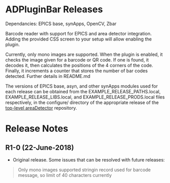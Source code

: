 ADPluginBar Releases
=====================

Dependancies: EPICS base, synApps, OpenCV, Zbar

Barcode reader with support for EPICS and area detector integration.
Adding the provided CSS screen to your setup will allow enabling the plugin.

Currently, only mono images are supported. When the plugin is enabled, it checks
the image given for a barcode or QR code. If one is found, it decodes it, then
calculates the positions of the 4 corners of the code. Finally, it increments a counter
that stores the number of bar codes detected. Further details in README.md


The versions of EPICS base, asyn, and other synApps modules used for each release can be obtained from 
the EXAMPLE_RELEASE_PATHS.local, EXAMPLE_RELEASE_LIBS.local, and EXAMPLE_RELEASE_PRODS.local
files respectively, in the configure/ directory of the appropriate release of the 
[top-level areaDetector](https://github.com/areaDetector/areaDetector) repository.

Release Notes
=============

R1-0 (22-June-2018)
----
* Original release. Some issues that can be resolved with future releases:
> Only mono images supported
> stringin record used for barcode message, so limit of 40 characters currently
